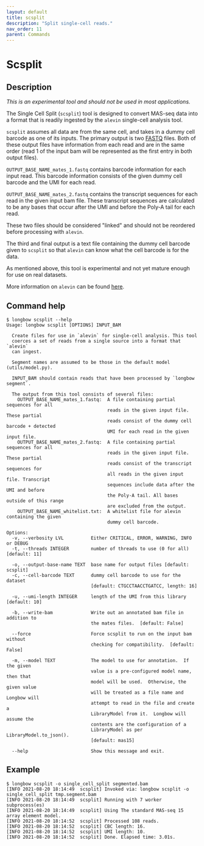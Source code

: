 ```yaml
---
layout: default
title: scsplit 
description: "Split single-cell reads."
nav_order: 11
parent: Commands
---
```


# Scsplit

## Description

_*This is an experimental tool and should not be used in most applications.*_

The Single Cell Split (`scsplit`) tool is designed to convert MAS-seq data into
a format that is readily ingested by the `alevin` single-cell analysis tool.  

`scsplit` assumes all data are from the same cell, and takes in a dummy cell
barcode as one of its inputs.  The primary output is two [FASTQ](https://en.wikipedia.org/wiki/FASTQ_format) files.
Both of these output files have information from each read and are in the 
same order (read 1 of the input bam will be represented as the first entry
in both output files).

`OUTPUT_BASE_NAME_mates_1.fastq` contains barcode information for each 
input read.  This barcode information consists of the given dummy cell
barcode and the UMI for each read.

`OUTPUT_BASE_NAME_mates_2.fastq` contains the transcript sequences for
each read in the given input bam file.  These transcript sequences are
calculated to be any bases that occur after the UMI and before the 
Poly-A tail for each read.

These two files should be considered "linked" and should not be reordered
before processing with `alevin`.

The third and final output is a text file containing the dummy cell 
barcode given to `scsplit` so that `alevin` can know what the cell barcode
is for the data.

As mentioned above, this tool is experimental and not yet mature enough for
use on real datasets. 

More information on `alevin` can be found [here](https://combine-lab.github.io/alevin-tutorial/).

## Command help

```shell
$ longbow scsplit --help
Usage: longbow scsplit [OPTIONS] INPUT_BAM

  Create files for use in `alevin` for single-cell analysis. This tool
  coerces a set of reads from a single source into a format that `alevin`
  can ingest.

  Segment names are assumed to be those in the default model (utils/model.py).

  INPUT_BAM should contain reads that have been processed by `longbow segment`.

  The output from this tool consists of several files:
    OUTPUT_BASE_NAME_mates_1.fastq:  A file containing partial sequences for all
                                     reads in the given input file. These partial
                                     reads consist of the dummy cell barcode + detected
                                     UMI for each read in the given input file.
    OUTPUT_BASE_NAME_mates_2.fastq:  A file containing partial sequences for all
                                     reads in the given input file. These partial
                                     reads consist of the transcript sequences for
                                     all reads in the given input file. Transcript
                                     sequences include data after the UMI and before
                                     the Poly-A tail. All bases outside of this range
                                     are excluded from the output.
    OUTPUT_BASE_NAME_whitelist.txt:  A whitelist file for alevin containing the given
                                     dummy cell barcode.

Options:
  -v, --verbosity LVL          Either CRITICAL, ERROR, WARNING, INFO or DEBUG
  -t, --threads INTEGER        number of threads to use (0 for all)  [default: 11]

  -o, --output-base-name TEXT  base name for output files [default: scsplit]
  -c, --cell-barcode TEXT      dummy cell barcode to use for the dataset
                               [default: CTGCCTAACCTGATCC, length: 16]

  -u, --umi-length INTEGER     length of the UMI from this library  [default: 10]

  -b, --write-bam              Write out an annotated bam file in addition to
                               the mates files.  [default: False]

  --force                      Force scsplit to run on the input bam without
                               checking for compatibility.  [default: False]

  -m, --model TEXT             The model to use for annotation.  If the given
                               value is a pre-configured model name, then that
                               model will be used.  Otherwise, the given value
                               will be treated as a file name and Longbow will
                               attempt to read in the file and create a
                               LibraryModel from it.  Longbow will assume the
                               contents are the configuration of a
                               LibraryModel as per LibraryModel.to_json().
                               [default: mas15]

  --help                       Show this message and exit.
```

## Example

```shell
$ longbow scsplit -o single_cell_split segmented.bam
[INFO 2021-08-20 18:14:49  scsplit] Invoked via: longbow scsplit -o single_cell_split tmp.segment.bam
[INFO 2021-08-20 18:14:49  scsplit] Running with 7 worker subprocess(es)
[INFO 2021-08-20 18:14:49  scsplit] Using The standard MAS-seq 15 array element model.
[INFO 2021-08-20 18:14:52  scsplit] Processed 108 reads.
[INFO 2021-08-20 18:14:52  scsplit] CBC length: 16.
[INFO 2021-08-20 18:14:52  scsplit] UMI length: 10.
[INFO 2021-08-20 18:14:52  scsplit] Done. Elapsed time: 3.01s.
```
